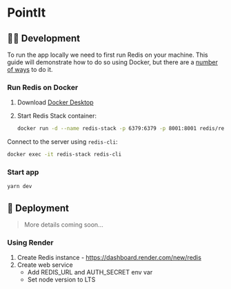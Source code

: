 # PointIt

## 👷‍♂️ Development

To run the app locally we need to first run Redis on your machine. This guide will demonstrate how to do so using Docker, but there are a [number of ways](https://redis.io/docs/install/) to do it.

### Run Redis on Docker

1. Download [Docker Desktop](https://www.docker.com/products/docker-desktop/)
2. Start Redis Stack container:

   ```sh
   docker run -d --name redis-stack -p 6379:6379 -p 8001:8001 redis/redis-stack:latest
   ```

Connect to the server using `redis-cli`:

```sh
docker exec -it redis-stack redis-cli
```

### Start app

```sh
yarn dev
```

## 🚀 Deployment

> More details coming soon...

### Using Render

1. Create Redis instance - https://dashboard.render.com/new/redis
2. Create web service
   - Add REDIS_URL and AUTH_SECRET env var
   - Set node version to LTS
